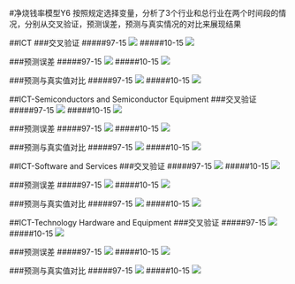 #净烧钱率模型Y6 
按照规定选择变量，分析了3个行业和总行业在两个时间段的情况，分别从交叉验证，预测误差，预测与真实情况的对比来展现结果


##ICT
###交叉验证
#####97-15
![](cv_Y6_label_[]_gbrt_from_1997_to_2016.png)
#####10-15
![](cv_Y6_label_[]_gbrt_from_2010_to_2016.png)

###预测误差
#####97-15
![](test_Y6_label_[]_gbrt_from_1997_to_2016.png)
#####10-15
![](test_Y6_label_[]_gbrt_from_2010_to_2016.png)

###预测与真实值对比
#####97-15
![](contrast_Y6_label_[]_gbrt_from_1997_to_2016.png)
#####10-15
![](contrast_Y6_label_[]_gbrt_from_2010_to_2016.png)




##ICT-Semiconductors and Semiconductor Equipment
###交叉验证
#####97-15
![](cv_Y6_label_0_gbrt_from_1997_to_2016.png)
#####10-15
![](cv_Y6_label_0_gbrt_from_2010_to_2016.png)

###预测误差
#####97-15
![](test_Y6_label_0_gbrt_from_1997_to_2016.png)
#####10-15
![](test_Y6_label_0_gbrt_from_2010_to_2016.png)

###预测与真实值对比
#####97-15
![](contrast_Y6_label_0_gbrt_from_1997_to_2016.png)
#####10-15
![](contrast_Y6_label_0_gbrt_from_2010_to_2016.png)

##ICT-Software and Services
###交叉验证
#####97-15
![](cv_Y6_label_1_gbrt_from_1997_to_2016.png)
#####10-15
![](cv_Y6_label_1_gbrt_from_2010_to_2016.png)

###预测误差
#####97-15
![](test_Y6_label_1_gbrt_from_1997_to_2016.png)
#####10-15
![](test_Y6_label_1_gbrt_from_2010_to_2016.png)

###预测与真实值对比
#####97-15
![](contrast_Y6_label_1_gbrt_from_1997_to_2016.png)
#####10-15
![](contrast_Y6_label_1_gbrt_from_2010_to_2016.png)

##ICT-Technology Hardware and Equipment
###交叉验证
#####97-15
![](cv_Y6_label_2_gbrt_from_1997_to_2016.png)
#####10-15
![](cv_Y6_label_2_gbrt_from_2010_to_2016.png)

###预测误差
#####97-15
![](test_Y6_label_2_gbrt_from_1997_to_2016.png)
#####10-15
![](test_Y6_label_2_gbrt_from_2010_to_2016.png)

###预测与真实值对比
#####97-15
![](contrast_Y6_label_2_gbrt_from_1997_to_2016.png)
#####10-15
![](contrast_Y6_label_2_gbrt_from_2010_to_2016.png)





